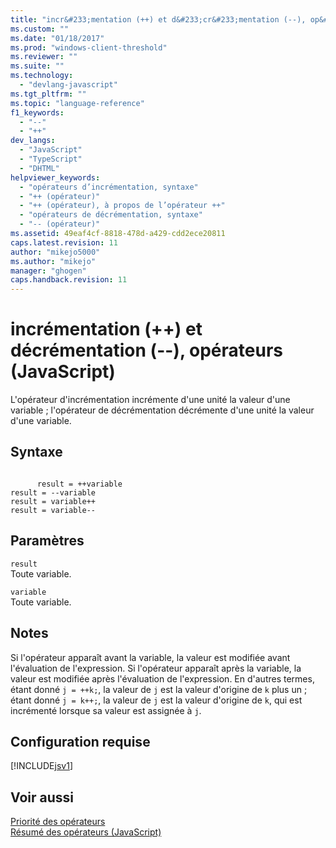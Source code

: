 ```yaml
---
title: "incr&#233;mentation (++) et d&#233;cr&#233;mentation (--), op&#233;rateurs (JavaScript) | Microsoft Docs"
ms.custom: ""
ms.date: "01/18/2017"
ms.prod: "windows-client-threshold"
ms.reviewer: ""
ms.suite: ""
ms.technology: 
  - "devlang-javascript"
ms.tgt_pltfrm: ""
ms.topic: "language-reference"
f1_keywords: 
  - "--"
  - "++"
dev_langs: 
  - "JavaScript"
  - "TypeScript"
  - "DHTML"
helpviewer_keywords: 
  - "opérateurs d’incrémentation, syntaxe"
  - "++ (opérateur)"
  - "++ (opérateur), à propos de l’opérateur ++"
  - "opérateurs de décrémentation, syntaxe"
  - "-- (opérateur)"
ms.assetid: 49eaf4cf-8818-478d-a429-cdd2ece20811
caps.latest.revision: 11
author: "mikejo5000"
ms.author: "mikejo"
manager: "ghogen"
caps.handback.revision: 11
---
```

# incr&#233;mentation (++) et d&#233;cr&#233;mentation (--), op&#233;rateurs (JavaScript)
L'opérateur d'incrémentation incrémente d'une unité la valeur d'une variable ; l'opérateur de décrémentation décrémente d'une unité la valeur d'une variable.  
  
## Syntaxe  
  
```  
  
      result = ++variable  
result = --variable  
result = variable++  
result = variable--  
```  
  
## Paramètres  
 `result`  
 Toute variable.  
  
 `variable`  
 Toute variable.  
  
## Notes  
 Si l'opérateur apparaît avant la variable, la valeur est modifiée avant l'évaluation de l'expression.  Si l'opérateur apparaît après la variable, la valeur est modifiée après l'évaluation de l'expression.  En d'autres termes, étant donné `j = ++k;`, la valeur de `j` est la valeur d'origine de `k` plus un ; étant donné `j = k++;`, la valeur de `j` est la valeur d'origine de `k`, qui est incrémenté lorsque sa valeur est assignée à `j`.  
  
## Configuration requise  
 [!INCLUDE[jsv1](../../javascript/misc/includes/jsv1-md.md)]  
  
## Voir aussi  
 [Priorité des opérateurs](../../javascript/operator-subtractprecedence-javascript.md)   
 [Résumé des opérateurs \(JavaScript\)](../../javascript/misc/operator-subtractsummary-javascript.md)